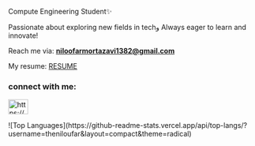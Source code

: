 Compute Engineering Student✨

Passionate about exploring new fields in techو Always eager to learn and innovate!

Reach me via: **niloofarmortazavi1382@gmail.com**

My resume: [RESUME](https://drive.google.com/file/d/1ETEy6bz7JVZHsBpW6nEsDOIorPoindPH/view?usp=sharing)

<h3 align="left">connect with me:</h3>
<p align="left">
<a href="https://www.linkedin.com/in/niloufar-mortazavi/" target="blank"><img align="center" src="https://raw.githubusercontent.com/rahuldkjain/github-profile-readme-generator/master/src/images/icons/Social/linked-in-alt.svg" alt="https://www.linkedin.com/in/niloufar-mortazavi/" height="30" width="40" /></a>
</p>
<p>
![Top Languages](https://github-readme-stats.vercel.app/api/top-langs/?username=theniloufar&layout=compact&theme=radical)
</p>



